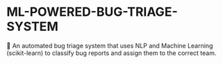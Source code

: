 # ML-POWERED-BUG-TRIAGE-SYSTEM
🐛 An automated bug triage system that uses NLP and Machine Learning (scikit-learn) to classify bug reports and assign them to the correct team.
